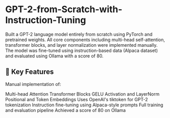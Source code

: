 # GPT-2-from-Scratch-with-Instruction-Tuning
Built a GPT-2 language model entirely from scratch using PyTorch and pretrained weights. All core components including multi-head self-attention, transformer blocks, and layer normalization were implemented manually. The model was fine-tuned using instruction-based data (Alpaca dataset) and evaluated using Ollama with a score of 80.
## 🔧 Key Features
Manual implementation of:

Multi-head Attention
Transformer Blocks
GELU Activation and LayerNorm
Positional and Token Embeddings
Uses OpenAI's tiktoken for GPT-2 tokenization
Instruction fine-tuning using Alpaca-style prompts
Full training and evaluation pipeline
Achieved a score of 80 on Ollama
